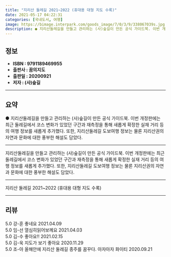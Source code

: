 ```yaml
---
title: "지리산 둘레길 2021~2022 (휴대용 대형 지도 수록)"
date: 2021-05-17 04:22:31
categories: [국내도서, 여행]
image: https://bimage.interpark.com/goods_image/7/0/3/9/338067039s.jpg
description: ● 지리산둘레길을 만들고 관리하는 (사)숲길이 만든 공식 가이드북. 이번 개정판에는 최근 둘레길에서 코스 변화가 있었던 구간과 재측정을 통해 새롭게 확정한 실재 거리 등의 여행 정보를 새롭게 추가했다. 또한, 지리산둘레길 도보여행 정보는 물론 지리산권의 자연과 문화에 대한 풍부한 해설
---
```


## **정보**

- **ISBN : 9791189469955**
- **출판사 : 꿈의지도**
- **출판일 : 20200921**
- **저자 : (사)숲길**

------



## **요약**

●  지리산둘레길을 만들고 관리하는 (사)숲길이 만든 공식 가이드북. 이번 개정판에는 최근 둘레길에서 코스 변화가 있었던 구간과 재측정을 통해 새롭게 확정한 실재 거리 등의 여행 정보를 새롭게 추가했다. 또한, 지리산둘레길 도보여행 정보는 물론 지리산권의 자연과 문화에 대한 풍부한 해설도 담았다.

------

지리산둘레길을 만들고 관리하는 (사)숲길이 만든 공식 가이드북. 이번 개정판에는 최근 둘레길에서 코스 변화가 있었던 구간과 재측정을 통해 새롭게 확정한 실재 거리 등의 여행 정보를 새롭게 추가했다. 또한, 지리산둘레길 도보여행 정보는 물론 지리산권의 자연과 문화에 대한 풍부한 해설도 담았다.

------


지리산 둘레길 2021~2022 (휴대용 대형 지도 수록) 

------


## **리뷰** 

5.0 강-훈 좋네요  2021.04.09 <br/>5.0 임-선 열심히읽어보께요  2021.04.03 <br/>5.0 김-수 좋아요!! 2021.02.15 <br/>5.0 김-욱 지도가 보기 좋아요 2020.11.29 <br/>5.0 조-아 올해안에 지리산 둘레길 종주를 꿈꾸다. 아자아자 화이티  2020.09.21 <br/>